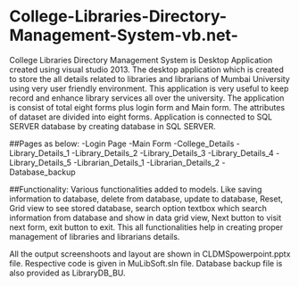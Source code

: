 # College-Libraries-Directory-Management-System-vb.net-
College Libraries Directory Management System is Desktop Application created using visual studio 2013. 
The desktop application which is created to store the all details related to libraries and librarians of Mumbai University using very user friendly environment. 
This application is very useful to keep record and enhance library services all over the university.
The application is consist of total eight forms plus login form and Main form.
The attributes of dataset are divided into eight forms. Application is connected to SQL SERVER database by creating database in SQL SERVER.

##Pages as below:
-Login Page
-Main Form
-College_Details
-Library_Details_1
-Library_Details_2
-Library_Details_3
-Library_Details_4
-Library_Details_5
-Librarian_Details_1
-Librarian_Details_2
-Database_backup

##Functionality:
Various functionalities added to models. Like saving information to database, delete from database, update to database, Reset, Grid view to see stored database, search option  textbox which search information from database and show in data grid view, Next button to visit next form, exit button to exit. This all functionalities help in creating proper management of libraries and librarians details.

All the output screenshoots and layout are shown in CLDMSpowerpoint.pptx file.
Respective code is given in MuLibSoft.sln file.
Database backup file is also provided as LibraryDB_BU.
